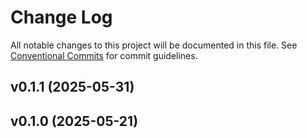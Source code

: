 # Change Log

All notable changes to this project will be documented in this file.
See [Conventional Commits](Https://conventionalcommits.org) for commit guidelines.

<!-- changelog -->

## v0.1.1 (2025-05-31)




## v0.1.0 (2025-05-21)



